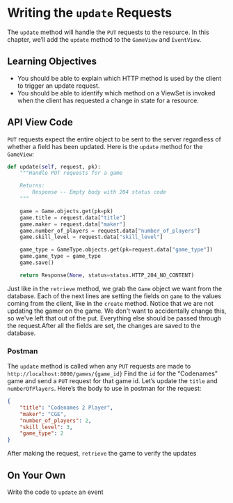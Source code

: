 # Writing the `update` Requests

The `update` method will handle the `PUT` requests to the resource. In this chapter, we’ll add the `update` method to the `GameView` and `EventView`.

## Learning Objectives

* You should be able to explain which HTTP method is used by the client to trigger an update request.
* You should be able to identify which method on a ViewSet is invoked when the client has requested a change in state for a resource.

## API View Code

`PUT` requests expect the entire object to be sent to the server regardless of whether a field has been updated. Here is the `update` method for the `GameView`:

```python
def update(self, request, pk):
    """Handle PUT requests for a game

    Returns:
        Response -- Empty body with 204 status code
    """

    game = Game.objects.get(pk=pk)
    game.title = request.data["title"]
    game.maker = request.data["maker"]
    game.number_of_players = request.data["number_of_players"]
    game.skill_level = request.data["skill_level"]

    game_type = GameType.objects.get(pk=request.data["game_type"])
    game.game_type = game_type
    game.save()

    return Response(None, status=status.HTTP_204_NO_CONTENT)

```

Just like in the `retrieve` method, we grab the `Game` object we want from the database. Each of the next lines are setting the fields on `game` to the values coming from the client, like in the `create` method.
Notice that we are not updating the gamer on the game. We don't want to accidentally change this, so we've left that out of the put. Everything else should be passed through the request.After all the fields are set, the changes are saved to the database.

### Postman

The `update` method is called when any `PUT` requests are made to `http://localhost:8000/games/{game_id}` Find the `id` for the “Codenames” game and send a `PUT` request for that game id. Let’s update the `title` and `numberOfPlayers`. Here’s the body to use in postman for the request:

```json
{
    "title": "Codenames 2 Player",
    "maker": "CGE",
    "number_of_players": 2,
    "skill_level": 3,
    "game_type": 2
}
```

After making the request, `retrieve` the game to verify the updates

## On Your Own

Write the code to `update` an event
